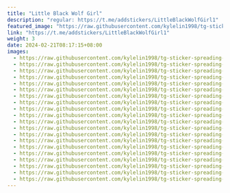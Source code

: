 ```yaml
---
title: "Little Black Wolf Girl"
description: "regular: https://t.me/addstickers/LittleBlackWolfGirl1"
featured_image: "https://raw.githubusercontent.com/kylelin1998/tg-sticker-spreading-worldwide-images/main/img/d9852679-7c87-4fb7-9c77-3236365141a3.jpg"
link: "https://t.me/addstickers/LittleBlackWolfGirl1"
weight: 3
date: 2024-02-21T08:17:15+08:00
images:
  - https://raw.githubusercontent.com/kylelin1998/tg-sticker-spreading-worldwide-images/main/img/d9852679-7c87-4fb7-9c77-3236365141a3.jpg
  - https://raw.githubusercontent.com/kylelin1998/tg-sticker-spreading-worldwide-images/main/img/4c677ffc-b849-4260-a830-5789154f3f8e.jpg
  - https://raw.githubusercontent.com/kylelin1998/tg-sticker-spreading-worldwide-images/main/img/79354f88-3765-4c56-97bb-d4f44fa7383c.jpg
  - https://raw.githubusercontent.com/kylelin1998/tg-sticker-spreading-worldwide-images/main/img/681e21c9-0873-4e6d-8051-785093ca97d4.jpg
  - https://raw.githubusercontent.com/kylelin1998/tg-sticker-spreading-worldwide-images/main/img/b38fa501-e275-406a-a68b-67bcbcd1d03b.jpg
  - https://raw.githubusercontent.com/kylelin1998/tg-sticker-spreading-worldwide-images/main/img/c3470e43-a1d0-40fb-8d62-45ccbcc3418b.jpg
  - https://raw.githubusercontent.com/kylelin1998/tg-sticker-spreading-worldwide-images/main/img/fc0f9e7a-cc8d-4da1-8652-e6dafc03a959.jpg
  - https://raw.githubusercontent.com/kylelin1998/tg-sticker-spreading-worldwide-images/main/img/78d4797f-7f36-4c76-aa74-0f9590bd845a.jpg
  - https://raw.githubusercontent.com/kylelin1998/tg-sticker-spreading-worldwide-images/main/img/897d9c94-270a-416c-8e38-736dc9ad57f7.jpg
  - https://raw.githubusercontent.com/kylelin1998/tg-sticker-spreading-worldwide-images/main/img/8b43f086-f990-4738-851f-ade7e9e379ba.jpg
  - https://raw.githubusercontent.com/kylelin1998/tg-sticker-spreading-worldwide-images/main/img/782e4ccd-c9be-4832-8889-cfd38333f96d.jpg
  - https://raw.githubusercontent.com/kylelin1998/tg-sticker-spreading-worldwide-images/main/img/f4ccf87f-8c10-4b53-89bf-c92c08d215e0.jpg
  - https://raw.githubusercontent.com/kylelin1998/tg-sticker-spreading-worldwide-images/main/img/fcdad2bb-dbfc-4eea-a46b-6670f8a259af.jpg
  - https://raw.githubusercontent.com/kylelin1998/tg-sticker-spreading-worldwide-images/main/img/5ee7c344-6adc-4810-9cee-0a91228d6224.jpg
  - https://raw.githubusercontent.com/kylelin1998/tg-sticker-spreading-worldwide-images/main/img/40040403-9c50-4a9f-a4dd-c1a1edc6a3a4.jpg
  - https://raw.githubusercontent.com/kylelin1998/tg-sticker-spreading-worldwide-images/main/img/adee1173-7119-4ebc-90b0-a52e302439d2.jpg
  - https://raw.githubusercontent.com/kylelin1998/tg-sticker-spreading-worldwide-images/main/img/a083afc0-86c4-406d-8f4e-ca5c6c7ad5cc.jpg
  - https://raw.githubusercontent.com/kylelin1998/tg-sticker-spreading-worldwide-images/main/img/048ca4c8-55b0-4de3-b7ba-3307537e0f35.jpg
  - https://raw.githubusercontent.com/kylelin1998/tg-sticker-spreading-worldwide-images/main/img/78ebd9ba-eaab-4ca7-b1e3-ca6c49555275.jpg
  - https://raw.githubusercontent.com/kylelin1998/tg-sticker-spreading-worldwide-images/main/img/30a2e73e-d5a0-47e6-875d-fc090caf3d61.jpg
---
```

